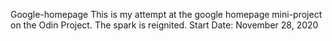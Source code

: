 Google-homepage
This is my attempt at the google homepage mini-project on the Odin Project.
The spark is reignited.
Start Date: November 28, 2020